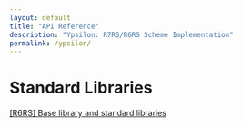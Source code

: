 ```yaml
---
layout: default
title: "API Reference"
description: "Ypsilon: R7RS/R6RS Scheme Implementation"
permalink: /ypsilon/
---
```


# Standard Libraries

[\[R6RS\] Base library and standard libraries](r6rs.html)
